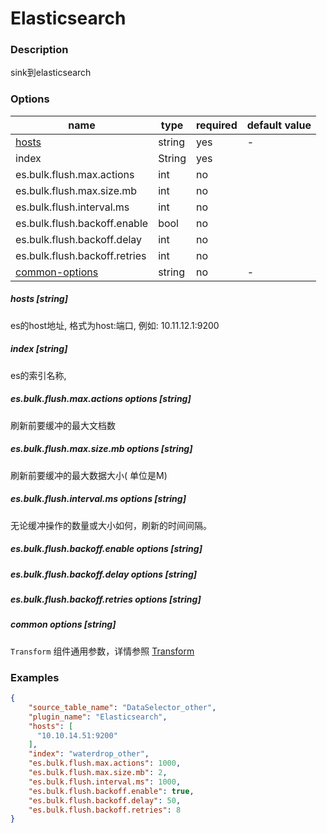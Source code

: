 # Elasticsearch

### Description

sink到elasticsearch

### Options

| name                                     | type   | required | default value |
| ---------------------------------------- | ------ | -------- | ------------- |
| [hosts](#hosts)                          | string | yes      | -             |
| index                                    | String | yes      |               |
| es.bulk.flush.max.actions                | int    | no       |               |
| es.bulk.flush.max.size.mb                | int    | no       |               |
| es.bulk.flush.interval.ms                | int    | no       |               |
| es.bulk.flush.backoff.enable             | bool   | no       |               |
| es.bulk.flush.backoff.delay              | int    | no       |               |
| es.bulk.flush.backoff.retries            | int    | no       |               |
| [common-options](#common-options-string) | string | no       | -             |

##### hosts [string]

es的host地址, 格式为host:端口, 例如: 10.11.12.1:9200

##### index [string]

es的索引名称, 

##### es.bulk.flush.max.actions options [string]

刷新前要缓冲的最大文档数

##### es.bulk.flush.max.size.mb options [string]

刷新前要缓冲的最大数据大小( 单位是M)

##### es.bulk.flush.interval.ms options [string]

无论缓冲操作的数量或大小如何，刷新的时间间隔。

##### es.bulk.flush.backoff.enable options [string]



##### es.bulk.flush.backoff.delay options [string]



##### es.bulk.flush.backoff.retries options [string]



##### common options [string]

`Transform` 组件通用参数，详情参照 [Transform]()

### Examples

```json
{
    "source_table_name": "DataSelector_other",
    "plugin_name": "Elasticsearch",
    "hosts": [
      "10.10.14.51:9200"
    ],
    "index": "waterdrop_other",
    "es.bulk.flush.max.actions": 1000,
    "es.bulk.flush.max.size.mb": 2,
    "es.bulk.flush.interval.ms": 1000,
    "es.bulk.flush.backoff.enable": true,
    "es.bulk.flush.backoff.delay": 50,
    "es.bulk.flush.backoff.retries": 8
}
```

